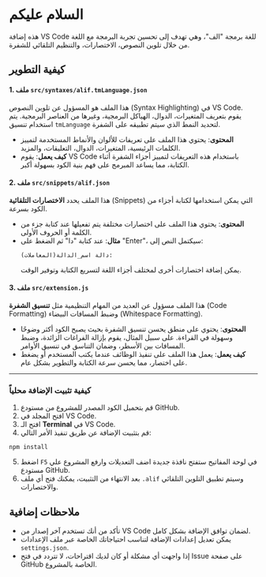 # السلام عليكم
هذه إضافة VS Code للغة برمجة "الف"، وهي تهدف إلى تحسين تجربة البرمجة مع اللغة من خلال تلوين النصوص، الاختصارات، والتنظيم التلقائي للشفرة.

## كيفية التطوير

#### 1. **ملف `src/syntaxes/alif.tmLanguage.json`**
   هذا الملف هو المسؤول عن تلوين النصوص (Syntax Highlighting) في VS Code. يقوم بتعريف المتغيرات، الدوال، الهياكل البرمجية، وغيرها من العناصر البرمجية. يتم استخدام تنسيق `tmLanguage` لتحديد النمط الذي سيتم تطبيقه على الشفرة.
   
   - **المحتوى**: 
     يحتوي هذا الملف على تعريفات للألوان والأنماط المستخدمة لتمييز الكلمات الرئيسية، المتغيرات، الدوال، التعليقات، والمزيد.
   - **كيف يعمل**:
     يقوم VS Code باستخدام هذه التعريفات لتمييز أجزاء الشفرة أثناء الكتابة، مما يساعد المبرمج على فهم بنية الكود بسهولة أكبر.
   
#### 2. **ملف `src/snippets/alif.json`**
   هذا الملف يحدد **الاختصارات التلقائية** (Snippets) التي يمكن استخدامها لكتابة أجزاء من الكود بسرعة.
   
   - **المحتوى**: 
     يحتوي هذا الملف على اختصارات مختلفة يتم تفعيلها عند كتابة جزء من الكلمة أو الحروف الأولى.
   - **مثال**:
     عند كتابة "دا" ثم الضغط على "Enter"، سيكتمل النص إلى:
     ```alif
     دالة اسم_الدالة(المعاملات):
     ```
     يمكن إضافة اختصارات أخرى لمختلف أجزاء اللغة لتسريع الكتابة وتوفير الوقت.
   
#### 3. **ملف `src/extension.js`**
   هذا الملف مسؤول عن العديد من المهام التنظيمية مثل **تنسيق الشفرة** (Code Formatting) وضبط المسافات البيضاء (Whitespace Formatting).
   
   - **المحتوى**:
     يحتوي على منطق يحسن تنسيق الشفرة بحيث يصبح الكود أكثر وضوحًا وسهولة في القراءة. على سبيل المثال، يقوم بإزالة الفراغات الزائدة، وضبط المسافات بين الأسطر، وضمان التناسق في تنسيق الأوامر.
   - **كيف يعمل**:
     يعمل هذا الملف على تنفيذ الوظائف عندما يكتب المستخدم أو يضغط على اختصار، مما يحسن سرعة الكتابة والتطوير بشكل عام.
   
---

### كيفية تثبيت الإضافة محلياً

1. قم بتحميل الكود المصدر للمشروع من مستودع GitHub.
2. افتح المجلد في VS Code.
3. افتح الـ **Terminal** في VS Code.
4. قم بتثبيت الإضافة عن طريق تنفيذ الأمر التالي:
```
npm install
```

5. اضغط `F5` في لوحة المفاتيح ستفتح نافذة جديدة اضف التعديلات وارفع المشروع علي مستودع GitHub.
5. بعد الانتهاء من التثبيت، يمكنك فتح أي ملف `.alif` وسيتم تطبيق التلوين التلقائي والاختصارات.

## ملاحظات إضافية

- تأكد من أنك تستخدم آخر إصدار من VS Code لضمان توافق الإضافة بشكل كامل.
- يمكن تعديل إعدادات الإضافة لتناسب احتياجاتك الخاصة عبر ملف الإعدادات `settings.json`.
- إذا واجهت أي مشكلة أو كان لديك اقتراحات، لا تتردد في فتح Issue على صفحة GitHub الخاصة بالمشروع.
